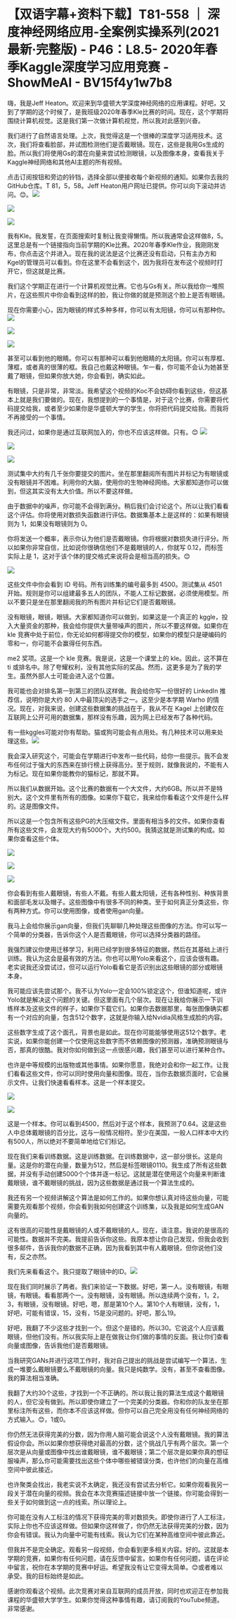 # 【双语字幕+资料下载】T81-558 ｜ 深度神经网络应用-全案例实操系列(2021最新·完整版) - P46：L8.5- 2020年春季Kaggle深度学习应用竞赛 - ShowMeAI - BV15f4y1w7b8

嗨，我是Jeff Heaton。欢迎来到华盛顿大学深度神经网络的应用课程。好吧，又到了学期的这个时候了，是我班级2020年春季Kle比赛的时间。现在，这个学期将围绕计算机视觉。这是我们第一次做计算机视觉，所以我对此感到兴奋。

我们进行了自然语言处理。上次，我觉得这是一个很棒的深度学习适用技术。这次，我们将查看脸部，并试图检测他们是否戴眼镜。现在，这些是我用Gs生成的脸。所以我们将使用Gs的潜在向量来尝试检测眼镜，以及图像本身，查看我关于Kaggle神经网络和其他AI主题的所有视频。

点击订阅按钮和旁边的铃铛，选择全部以便接收每个新视频的通知。如果你去我的GitHub仓库。T 81，5，58。Jeff Heaton用户网址已提供。你可以向下滚动并访问。😊。![](img/c86fcbcc05423ffdaef7f9ffa84b9b4f_1.png)

![](img/c86fcbcc05423ffdaef7f9ffa84b9b4f_2.png)

![](img/c86fcbcc05423ffdaef7f9ffa84b9b4f_3.png)

我有Kle。我发誓，在页面搜索时复制让我变得懒惰。所以我通常会这样做8，5。这里总是有一个链接指向当前学期的Kle比赛。2020年春季Kle作业，我刚刚发布，你点击这个并进入。现在我的说法是这个比赛还没有启动，只有主办方和Kgel的管理员可以看到。你在这里不会看到这个，因为我将在发布这个视频时打开它，但这就是比赛。

我们这个学期正在进行一个计算机视觉比赛。它也与Gs有关。所以我给你一堆照片，在这些照片中你会看到这样的脸，我让你做的就是预测这个脸上是否有眼镜。

现在你需要小心，因为眼镜的样式多种多样，你可以有太阳镜，你可以有那种你。![](img/c86fcbcc05423ffdaef7f9ffa84b9b4f_5.png)

![](img/c86fcbcc05423ffdaef7f9ffa84b9b4f_6.png)

![](img/c86fcbcc05423ffdaef7f9ffa84b9b4f_7.png)

甚至可以看到他的眼睛。你可以有那种可以看到他眼睛的太阳镜。你可以有厚框、薄框，或者真的很薄的框。我自己也戴这种眼镜。乍一看，你可能不会认为她甚至戴了眼镜，但如果你放大她，你会看到，确实如此。

有眼镜，只是非常，非常淡。我希望这个视频的Koc不会妨碍你看到这些，但这基本上就是我们要做的。现在，我想提到的一个事情是，对于这个比赛，你需要将代码提交给我，或者至少如果你是华盛顿大学的学生，你将把代码提交给我。而我将不再接受的一个事情。

我还问过，如果你是通过互联网加入的，你也不应该这样做。只有。😊 ![](img/c86fcbcc05423ffdaef7f9ffa84b9b4f_9.png)

![](img/c86fcbcc05423ffdaef7f9ffa84b9b4f_10.png)

![](img/c86fcbcc05423ffdaef7f9ffa84b9b4f_11.png)

测试集中大约有几千张你要提交的图片。坐在那里翻阅所有图片并标记为有眼镜或没有眼镜并不困难。利用你的大脑，使用你的生物神经网络。大家都知道你可以做到，但这其实没有太大价值。所以不要这样做。

由于数据中的噪声，你可能不会得到满分。稍后我们会讨论这个。所以让我们看看这个评估。你将使用对数损失函数进行评估。数据集基本上是这样的：如果有眼镜则为 1，如果没有眼镜则为 0。

你将发送一个概率，表示你认为他们是否戴眼镜。你将根据对数损失进行评分。所以如果你非常自信，比如说你很确信他们不是戴眼镜的人，你就写 0.12，而标签实际上是 1，这对于该个体的提交格式来说将会是相当高的损失。😊

![](img/c86fcbcc05423ffdaef7f9ffa84b9b4f_13.png)

这些文件中你会看到 ID 号码。所有训练集的编号最多到 4500。测试集从 4501 开始。规则是你可以组建最多五人的团队，不能人工标记数据，必须使用模型。所以不要只是坐在那里翻阅我的所有图片并标记它们是否戴眼镜。

没有眼镜，眼镜，眼镜。大家都知道你可以做到，如果这是一个真正的 kggle，投入大量资金的那种，我会给你提供大量带噪声的图片，所以不要这样做。如果你在 kle 竞赛中处于前位，你无论如何都得提交你的模型，如果你的模型只是硬编码的零和一，你可能不会赢得任何东西。

me2 奖项。这是一个 kle 竞赛。我是说，这是一个课堂上的 kle。因此，这不算在 ti 或排名中。除了夸耀权利，没有其他实际的奖品。然而，这更多是为了我的学生。虽然外部人士可能会进入这个位置。

我可能也会对排名第一到第三的团队这样做。我会给你写一份很好的 LinkedIn 推荐信，说明你是大约 80 人中最顶尖的选手之一。这至少是本学期 Warho 的情况。现在，对我来说，创建这些数据集的挑战在于，我从不在 Kagel 上创建仅在互联网上公开可用的数据集，那样没有乐趣，因为网上已经发布了各种代码。

有一些kggles可能对你有帮助。猫或狗可能会有点用处。有几种技术可以用来处理这些。![](img/c86fcbcc05423ffdaef7f9ffa84b9b4f_15.png)

我会深入研究这个，可能会在学期进行中发布一些代码，给你一些提示。我不会发布任何过于强大的东西来在排行榜上获得高分。至于规则，就像我说的，不能有人为标记。现在如果你能教你的猫标记，那就不算。

所以我们从数据开始。这个比赛的数据有一个大文件，大约6GB。所以并不是特别大。这个文件里有所有的图像。如果你下载它，我来给你看看这个文件是什么样的。这是图像文件。

所以这是一个包含所有这些PG的大压缩文件。里面有相当多的文件。如果你查看所有这些文件，会发现大约有5000个。大约500。我猜这就是测试集的构成。如果你查看这些个体。

![](img/c86fcbcc05423ffdaef7f9ffa84b9b4f_17.png)

![](img/c86fcbcc05423ffdaef7f9ffa84b9b4f_18.png)

![](img/c86fcbcc05423ffdaef7f9ffa84b9b4f_19.png)

你会看到有些人戴眼镜，有些人不戴。有些人戴太阳镜，还有各种性别、种族背景和面部毛发以及帽子。这些图像中有很多不同的种类。至于如何真正分类这些，你有两种方式。你可以使用图像，或者使用gan向量。

我马上会给你展示gan向量，但我们先聊聊几种处理这些图像的方法。你可以写一个简单的分类器，告诉你这个人是否戴眼镜，你可以选择分类器的路径。

我强烈建议你使用迁移学习，利用已经学到很多特征的数据，然后在其基础上进行训练。我认为这会是最有效的方法。你也可以用Yolo来看这个，应该会很有趣。老实说我还没尝试过，但可以运行Yolo看看它是否识别出这些眼镜的部分或眼镜本身。

我可能应该先尝试那个。我不认为Yolo一定会100%锁定这个，但谁知道呢，或许Yolo就是解决这个问题的关键。但这里面有几个层次。现在让我给你展示一下训练样本及这些文件的样子，如果你下载它们。如果你去数据那里，每张图像确实都有一个对应的向量，包含512个数字，这就是你输入给Nvidia风格生成脸的内容。

这些数字生成了这个面孔，背景也是如此。现在你可能能够使用这512个数字。老实说，如果你能创建一个仅使用这些数字而不依赖图像的预测器，准确预测眼镜与否，那真的很酷。我对你如何做到这一点很感兴趣，我们甚至可以进行某种合作。

也许是中等规模的出版物或其他事情。如果你愿意，我绝对会和你一起工作。让我们看看这些文件，你可以同时使用向量和图像。现在，当你去数据页面时，它会展示文件。让我们快速看看样本。这是一个样本提交。

![](img/c86fcbcc05423ffdaef7f9ffa84b9b4f_21.png)

![](img/c86fcbcc05423ffdaef7f9ffa84b9b4f_22.png)

这是一个样本。你可以看到4500，然后对于这个样本，我预测了0.64。这是这些人中总体戴眼镜的百分比，这与一般情况相符。至少在美国，一般人口样本中大约有500人，所以绝对不要简单地给它们标记。

现在我们来看训练数据。这是训练数据。在训练数据中，这一部分很长。这是向量。这是你的潜在向量，数量为512，然后是标签眼镜0110。我生成了所有这些数据，并没有手动创建5000个个体并逐一标记。这就是潜在使用这个向量来判断谁戴眼镜，谁不戴眼镜的挑战，因为这些数据是通过我一个算法生成的。

我还有另一个视频讲解这个算法是如何工作的。如果你想认真对待这些向量，可能需要先观看那个视频，你会看到我如何创建这个训练集，以及我是如何生成GAN向量的。

这有很高的可能性是戴眼镜的人或不戴眼镜的人。现在，请注意。我说的是很高的可能性。数据并不完美。我提前告诉你这些。我原本想让你自己发现，但我会收到很多邮件，告诉我你的数据不正确，因为我看到其中有人戴眼镜，但你说他们没有，反之亦然。

我们先来看看这个。我只提取了眼镜中的ID。![](img/c86fcbcc05423ffdaef7f9ffa84b9b4f_24.png)

现在我们同时展示了两者。我们来验证一下数据。好吧，第一人。没有眼镜，有眼镜，有眼镜。看看那两个一。没有眼镜，没有眼镜。所以连续两个没有，1，2，3，有眼镜，没有眼镜。好吧，嗯，那是第10个人。第10个人有眼镜，没有，1，好吧，可能有错误，15，没有，15是没问题的。好吧，那么19。

好吧，我翻了不少这些才找到一个。但这个是错的。所以30。它说这个人应该戴眼镜，但他们没有。所以我实际上是在做我让你们做的事情的反面。我让你们查看向量或图像，告诉我他们是否戴眼镜。

当我研究GANs并进行这项工作时，我对自己提出的挑战是尝试编写一个算法，生成一堆要么戴眼镜要么不戴眼镜的向量。我只是纯数学。没有，甚至不查看图像。我的算法相当准确。

我翻了大约30个这些，才找到一个不正确的。所以我让我的算法生成这个戴眼镜的人，但它没有做到。所以即使你建立了一个完美的分类器。你和你的队友坐在那里标注所有这些，而你本不应该这样做。但你可以自己完全用没有任何神经网络的方式输入。😊，1或0。

你仍然无法获得完美的分数，因为你用人脑可能会说这个人没有戴眼镜。我的算法假设你会。所以如果你想获得绝对最高的分数，这个挑战几乎有两个层次。第一个层次是从向量或图像中找出谁戴眼镜，谁不戴眼镜；第二个层次是如果你真的想征服噪声，那么你可能需要找出这些个体中哪些被错误分类，也许他们的向量在高维空间中彼此接近。

也许聚类会找出，我老实说不太确定，我还没有尝试去分析它。如果你观看我另一段关于潜在向量的视频。我会在本次竞赛描述链接中放一个链接。你可能会得到一些关于如何做到这一点的线索。所以理论上。

你可能在没有人工标注的情况下获得完美的零对数损失。即使你进行了人工标注，实际上你也不应该这样做。但如果你这样做了，你仍然无法获得完美的分数，因为你会有错误。我认为向量中可能有线索。我认为它们在某种高维空间中彼此靠近。

但我并不是完全确定。观看另一段视频，你会看到更多相关内容。好的。这就是本学期的竞赛，如果你有任何问题，请在反馈中留言。如果你有任何问题，请在评论中留言，祝你在本学期的竞赛中好运。希望我没有让它变得太简单。😊或者难以承受。我的目标始终是如此。

感谢你观看这个视频。此次竞赛对来自互联网的成员开放，同时也欢迎正在参加我课程的华盛顿大学学生。如果你觉得这种事情有趣，请订阅我的YouTube频道。非常感谢。
